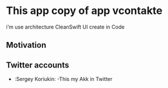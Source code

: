 # This app copy of app vcontakte 

i'm use architecture CleanSwift
UI create in Code

## Motivation


## Twitter accounts

- :Sergey Koriukin:[](https://twitter.com/SergeyKoriukin) -This my Akk in Twitter
